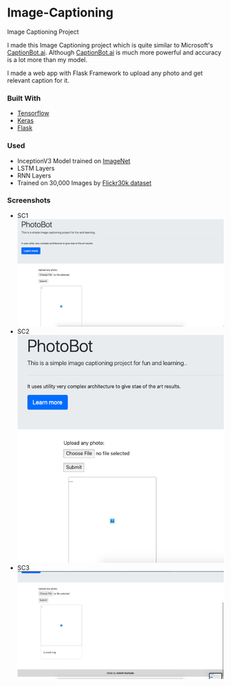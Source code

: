 # Image-Captioning
Image Captioning Project

I made this Image Captioning project which is quite similar to Microsoft's [CaptionBot.ai](http://captionbot.ai). Although [CaptionBot.ai](http://captionbot.ai) is much more powerful and accuracy is a lot more than my model.

I made a web app with Flask Framework to upload any photo and get relevant caption for it.

### Built With

* [Tensorflow](http://tensorflow.org) 
* [Keras](https://keras.io)
* [Flask](https://flask.palletsprojects.com)

### Used
* InceptionV3 Model trained on [ImageNet](http://www.image-net.org)
* LSTM Layers
* RNN Layers
* Trained on 30,000 Images by [Flickr30k dataset](https://www.kaggle.com/hsankesara/flickr-image-dataset)

### Screenshots
* SC1
![Screenshot](https://github.com/AshiishKarhade/Image-Captioning/blob/master/PhotoBot/sc1.png)
* SC2
![Screenshot](https://github.com/AshiishKarhade/Image-Captioning/blob/master/PhotoBot/sc2.png)
* SC3
![Screenshot](https://github.com/AshiishKarhade/Image-Captioning/blob/master/PhotoBot/sc3.png)
